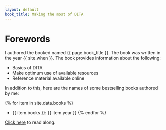 ```yaml
---
layout: default
book_title: Making the most of DITA
---
```


# Forewords

I authored the booked named {{ page.book_title }}.
The book was written in the year {{ site.when }}.
The book provides information about the following:
- Basics of DITA 
- Make optimum use of available resources
- Reference material available online

In addition to this, here are the names of some bestselling books authored by me:


{% for item in site.data.books %}
- {{ item.books }}: {{ item.year }}
{% endfor %}

[Click here](about_the_Author.md) to read along.




